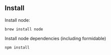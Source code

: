 Install
-------
Install node:
```
brew install node
```


Install node dependencies (including formidable)
```
npm install 
```
